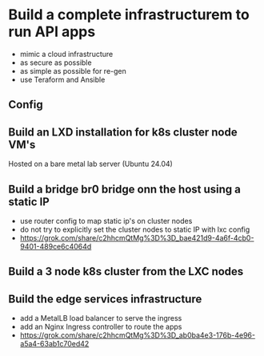 # Build a complete infrastructurem to run API apps
- mimic a cloud infrastructure
- as secure as possible
- as simple as possible for re-gen
- use Teraform and Ansible

## Config

## Build an LXD installation for k8s cluster node VM's
Hosted on a bare metal lab server (Ubuntu 24.04)

## Build a bridge br0 bridge onn the host using a static IP
- use router config to map static ip's on cluster nodes
- do not try to explicitly set the cluster nodes to static IP with lxc config
- https://grok.com/share/c2hhcmQtMg%3D%3D_bae421d9-4a6f-4cb0-9401-489ce6c4064d

## Build a 3 node k8s cluster from the LXC nodes

## Build the edge services infrastructure
- add a MetalLB load balancer to serve the ingress
- add an Nginx Ingress controller to route the apps
- https://grok.com/share/c2hhcmQtMg%3D%3D_ab0ba4e3-176b-4e96-a5a4-63ab1c70ed42


